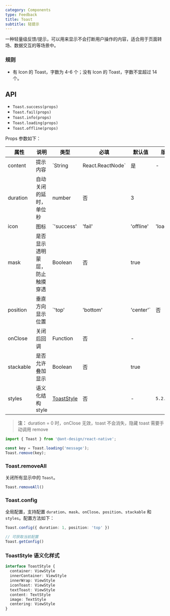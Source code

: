 ```yaml
---
category: Components
type: Feedback
title: Toast
subtitle: 轻提示
---
```


一种轻量级反馈/提示，可以用来显示不会打断用户操作的内容，适合用于页面转场、数据交互的等场景中。

### 规则
- 有 Icon 的 Toast，字数为 4-6 个；没有 Icon 的 Toast，字数不宜超过 14 个。

## API

- `Toast.success(props)`
- `Toast.fail(props)`
- `Toast.info(props)`
- `Toast.loading(props)`
- `Toast.offline(props)`

Props 参数如下：

|    属性    | 说明                           | 类型      | 必填 | 默认值 | 版本 |
| --------  | ------------------------------ | -------- | --- | ------ | ------|
| content   | 提示内容                        | `String | React.ReactNode`   | 是   |  -     ||
| duration  | 自动关闭的延时，单位秒            | number   |  否  |  3       ||
| icon      | 图标                           | `'success' | 'fail' | 'offline' | 'loading' | React.ReactNode` | 否 | - | `5.2.0` |
| mask      | 是否显示透明蒙层，防止触摸穿透     | Boolean   |  否   |   true  ||
| position  | 垂直方向显示位置                 | `'top' | 'bottom' | 'center'` | 否  | `'center'` | `5.2.0` |
| onClose   | 关闭后回调                      | Function  |  否  | - ||
| stackable | 是否允许叠加显示                 | Boolean  |  否   |   true  ||
| styles    | 语义化结构 style                | [ToastStyle](#toaststyle-语义化样式) | 否 | - | `5.2.0` |

> **注：**  duration = 0 时，onClose 无效，toast 不会消失，隐藏 toast 需要手动调用 remove

```js
import { Toast } from '@ant-design/react-native';

const key = Toast.loading('message');
Toast.remove(key);
```

### Toast.removeAll

关闭所有显示中的 `Toast`。

```ts
Toast.removeAll()
```

### Toast.config

全局配置，支持配置 `duration`、`mask`、`onClose`、`position`、`stackable` 和 `styles`。配置方法如下：

```ts
Toast.config({ duration: 1, position: 'top' })

// 可获取当前配置
Toast.getConfig()
```

### ToastStyle 语义化样式

```typescript
interface ToastStyle {
  container: ViewStyle
  innerContainer: ViewStyle
  innerWrap: ViewStyle
  iconToast: ViewStyle
  textToast: ViewStyle
  content: TextStyle
  image: TextStyle
  centering: ViewStyle
}
```